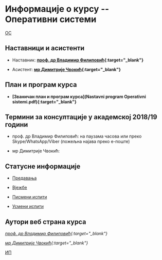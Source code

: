 # Информације о курсу -- Оперативни системи

[ОС](../README.md)

## Наставници и асистенти  

* Наставник: **[проф. др Владимир Филиповић](https://vladofilipovic.github.io/index-en.html){:target="_blank"}**

* Асистент: **[мр Димитрије Чвокић](http://www.unibl.org/fis/zaposlen/1430-dimitrije-cvokic){:target="_blank"}**

## План и програм курса

* **[Званичан план и програм курса](Nastavni program Operativni sistemi.pdf){:target="_blank"}**

## Термини за консултације у академској 2018/19 години

* проф. др Владимир Филиповић: на паузама часова или преко Skype/WhatsApp/Viber (пожељна најава преко е-поште)

* мр Димитрије Чвокић:

## Статусне информације  

* [Предавања](../predavanja/info)

* [Вјежбе](../vezbe/info)

* [Писмени испити](../pismeni-ispiti/info)

* [Усмени испити](../usmeni-ispiti/info)

## Аутори веб страна курса

*[проф. др Владимир Филиповић](https://vladofilipovic.github.io/index-en.html){:target="_blank"}*

*[мр Димитрије Чвокић](http://www.unibl.org/fis/zaposlen/1430-dimitrije-cvokic){:target="_blank"}*

[ИП](../README.md)